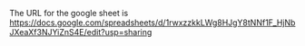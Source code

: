 The URL for the google sheet is https://docs.google.com/spreadsheets/d/1rwxzzkkLWg8HJgY8tNNf1F_HjNbJXeaXf3NJYiZnS4E/edit?usp=sharing
